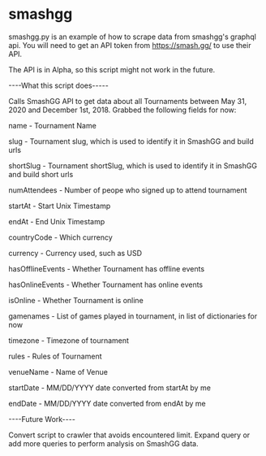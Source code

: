 # smashgg
smashgg.py is an example of how to scrape data from smashgg's graphql api. You will need to get an API token from https://smash.gg/ to use their API.

The API is in Alpha, so this script might not work in the future.

----What this script does-----

Calls SmashGG API to get data about all Tournaments between May 31, 2020 and December 1st, 2018. Grabbed the following fields for now:

name - Tournament Name

slug - Tournament slug, which is used to identify it in SmashGG and build urls

shortSlug - Tournament shortSlug, which is used to identify it in SmashGG and build short urls

numAttendees - Number of peope who signed up to attend tournament

startAt - Start Unix Timestamp

endAt - End Unix Timestamp

countryCode - Which currency

currency - Currency used, such as USD

hasOfflineEvents - Whether Tournament has offline events

hasOnlineEvents - Whether Tournament has online events

isOnline - Whether Tournament is online

gamenames - List of games played in tournament, in list of dictionaries for now

timezone - Timezone of tournament

rules - Rules of Tournament

venueName - Name of Venue

startDate - MM/DD/YYYY date converted from startAt by me

endDate - MM/DD/YYYY date converted from endAt by me

----Future Work----

Convert script to crawler that avoids encountered limit.
Expand query or add more queries to perform analysis on SmashGG data.

